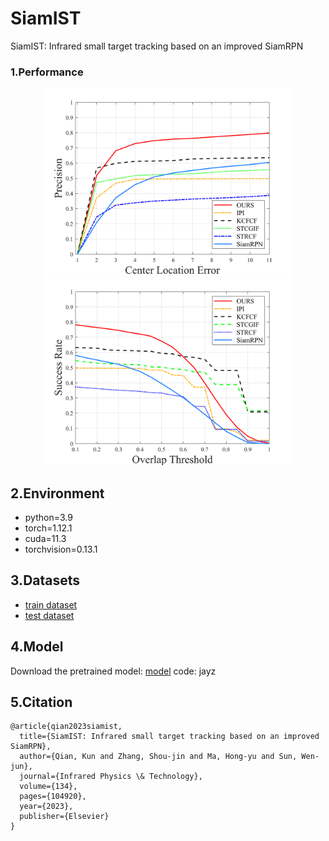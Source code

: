 # SiamIST
SiamIST: Infrared small target tracking based on an improved SiamRPN
### 1.Performance
<div align=center><img width="400" height="300" src="https://github.com/JayChou-z/image_container/blob/main/Precision.png"/><img width="400" height="300" src="https://github.com/JayChou-z/image_container/blob/main/success.png"/></div>


## 2.Environment
- python=3.9  
- torch=1.12.1  
- cuda=11.3  
- torchvision=0.13.1


## 3.Datasets
* [train dataset](https://www.scidb.cn/en/detail?dataSetId=808025946870251520&version=V2)
* [test dataset](https://www.scidb.cn/en/detail?dataSetId=720626420933459968&version=V1)
## 4.Model
Download the pretrained model:
[model](https://pan.baidu.com/s/1WDNzGo_Zo4mlZqzjwUsW7A?pwd=jayz) code: jayz

  
## 5.Citation
```
@article{qian2023siamist,
  title={SiamIST: Infrared small target tracking based on an improved SiamRPN},
  author={Qian, Kun and Zhang, Shou-jin and Ma, Hong-yu and Sun, Wen-jun},
  journal={Infrared Physics \& Technology},
  volume={134},
  pages={104920},
  year={2023},
  publisher={Elsevier}
}
```

